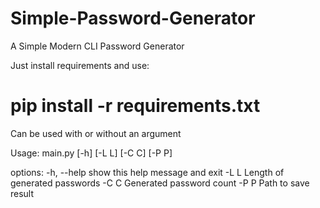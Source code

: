 # Simple-Password-Generator
A Simple Modern CLI Password Generator

Just install requirements and use:

# pip install -r requirements.txt 

Can be used with or without an argument

Usage: main.py [-h] [-L L] [-C C] [-P P]

options:
  -h, --help  show this help message and exit
  -L L        Length of generated passwords
  -C C        Generated password count
  -P P        Path to save result
